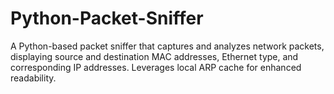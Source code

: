 # Python-Packet-Sniffer
A Python-based packet sniffer that captures and analyzes network packets, displaying source and destination MAC addresses, Ethernet type, and corresponding IP addresses. Leverages local ARP cache for enhanced readability.
